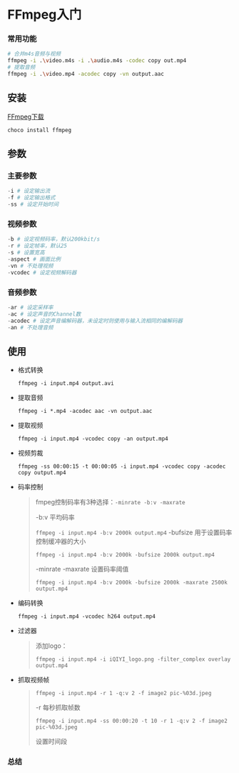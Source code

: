 <!-- 
title: FFmpeg
sort: 
--> 
# FFmpeg入门

### 常用功能

```bash
# 合并m4s音频与视频
ffmpeg -i .\video.m4s -i .\audio.m4s -codec copy out.mp4
# 提取音频
ffmpeg -i .\video.mp4 -acodec copy -vn output.aac
```

## 安装

[FFmpeg下载](https://ffmpeg.zeranoe.com/builds/)

`choco install ffmpeg`

## 参数

### 主要参数

```powershell
-i # 设定输出流
-f # 设定输出格式
-ss	# 设定开始时间
```

### 视频参数

```powershell
-b # 设定视频码率，默认200kbit/s
-r # 设定帧率，默认25
-s # 设置宽高
-aspect	# 画面比例
-vn	# 不处理视频
-vcodec # 设定视频解码器
```

### 音频参数

```powershell
-ar # 设定采样率 
-ac # 设定声音的Channel数 
-acodec # 设定声音编解码器，未设定时则使用与输入流相同的编解码器 
-an # 不处理音频
```

## 使用

- 格式转换

  `ffmpeg -i input.mp4 output.avi`

- 提取音频

  `ffmpeg -i *.mp4 -acodec aac -vn output.aac`

- 提取视频

  `ffmpeg -i input.mp4 -vcodec copy -an output.mp4`

- 视频剪裁

  `ffmpeg -ss 00:00:15 -t 00:00:05 -i input.mp4 -vcodec copy -acodec copy output.mp4`

- 码率控制

  > fmpeg控制码率有3种选择：`-minrate -b:v -maxrate`
  >
  > -b:v	平均码率
  >
  > `ffmpeg -i input.mp4 -b:v 2000k output.mp4`
  > -bufsize 	用于设置码率控制缓冲器的大小
  >
  > `ffmpeg -i input.mp4 -b:v 2000k -bufsize 2000k output.mp4`
  >
  > -minrate -maxrate		设置码率阈值
  >
  > `ffmpeg -i input.mp4 -b:v 2000k -bufsize 2000k -maxrate 2500k output.mp4`

- 编码转换

  `ffmpeg -i input.mp4 -vcodec h264 output.mp4`

- 过滤器

  > 添加logo：
  >
  > `ffmpeg -i input.mp4 -i iQIYI_logo.png -filter_complex overlay output.mp4`

- 抓取视频帧

  >`ffmpeg -i input.mp4 -r 1 -q:v 2 -f image2 pic-%03d.jpeg`
  >
  >-r 		每秒抓取帧数
  >
  >`ffmpeg -i input.mp4 -ss 00:00:20 -t 10 -r 1 -q:v 2 -f image2 pic-%03d.jpeg`
  >
  >设置时间段

### 总结